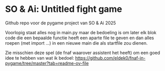 # SO &amp; Ai: Untitled fight game
Github repo voor de pygame project van SO &amp; Ai 2025

Voorlopig staat alles nog in main.py maar de bedoeling is om later elk blok code die een bepaalde functie heeft een aparte file te geven en dan alles roepen (met import ...) in een nieuwe main die als startfile zou dienen.

Zie misschien deze spel (de fnaf waarover assistent het heeft) om een goed idee te hebben van wat ik bedoel: https://github.com/eldek0/fnaf-in-pygame/tree/master?tab=readme-ov-file
